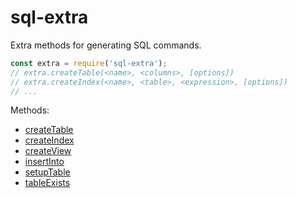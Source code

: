 # sql-extra

Extra methods for generating SQL commands.

```javascript
const extra = require('sql-extra');
// extra.createTable(<name>, <columns>, [options])
// extra.createIndex(<name>, <table>, <expression>, [options])
// ...
```

Methods:
- [createTable](https://www.npmjs.com/package/@sql-extra/createtable)
- [createIndex](https://www.npmjs.com/package/@sql-extra/createindex)
- [createView](https://www.npmjs.com/package/@sql-extra/createview)
- [insertInto](https://www.npmjs.com/package/@sql-extra/insertinto)
- [setupTable](https://www.npmjs.com/package/@sql-extra/setuptable)
- [tableExists](https://www.npmjs.com/package/@sql-extra/tableexists)

